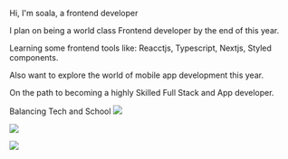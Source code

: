 Hi, I'm soala, a frontend developer 

I plan on being a world class Frontend developer by the end of this year.  

Learning some frontend tools like: Reacctjs, Typescript, Nextjs, Styled components.

Also want to explore the world of mobile app development this year. 
 
On the path to becoming a highly Skilled Full Stack and App developer.

Balancing Tech and School 
![](https://github-readme-stats.vercel.app/api?username=soala144&theme=algolia&hide_border=false&count_private=true)

![](https://streak-stats.demolab.com/?user=soala144&theme=dark&hide_border=false)

![](https://github-readme-stats.vercel.app/api/top-langs/?username=soala144&theme=algolia&hide_border=false&count_private=true&layout=compact)


